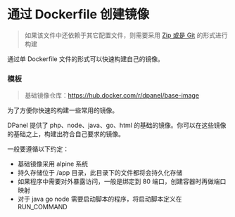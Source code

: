 # 通过 Dockerfile 创建镜像

> 如果该文件中还依赖于其它配置文件，则需要采用 [Zip  或是 Git](/zh-cn/manual/image/create-zip) 的形式进行构建

通过单 Dockerfile 文件的形式可以快速构建自己的镜像。

### 模板

> 基础镜像仓库：https://hub.docker.com/r/dpanel/base-image

为了方便你快速的构建一些常用的镜像。

DPanel 提供了 php、node、java、go、html 的基础的镜像。你可以在这些镜像的基础之上，构建出符合自己要求的镜像。

一般要遵循以下约定：

- 基础镜像采用 alpine 系统
- 持久存储位于 /app 目录，此目录下的文件都将会持久化存储
- 如果程序中需要对外暴露访问，一般是绑定到 80 端口，创建容器时再做端口映射
- 对于 java go node 需要启动脚本的程序，将启动脚本定义在 RUN_COMMAND 